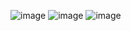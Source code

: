 ![image](https://user-images.githubusercontent.com/115491975/207431830-a8c2988d-c111-4646-9718-92637bc7b843.png)
![image](https://user-images.githubusercontent.com/115491975/207432840-f0658825-72d8-45d2-96b5-0e485805ed50.png)
![image](https://user-images.githubusercontent.com/115491975/207699524-9913066c-e7ef-45f0-b38d-91550d2db99b.png)
